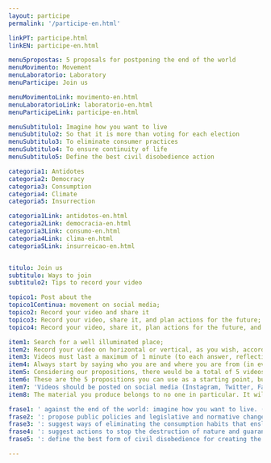 ```yaml
---
layout: participe
permalink: '/participe-en.html'

linkPT: participe.html
linkEN: participe-en.html

menu5propostas: 5 proposals for postponing the end of the world
menuMovimento: Movement
menuLaboratorio: Laboratory
menuParticipe: Join us

menuMovimentoLink: movimento-en.html
menuLaboratorioLink: laboratorio-en.html
menuParticipeLink: participe-en.html 

menuSubtitulo1: Imagine how you want to live
menuSubtitulo2: So that it is more than voting for each election
menuSubtitulo3: To eliminate consumer practices
menuSubtitulo4: To ensure continuity of life
menuSubtitulo5: Define the best civil disobedience action

categoria1: Antidotes
categoria2: Democracy
categoria3: Consumption
categoria4: Climate
categoria5: Insurrection

categoria1Link: antidotos-en.html
categoria2Link: democracia-en.html
categoria3Link: consumo-en.html
categoria4Link: clima-en.html
categoria5Link: insurreicao-en.html


titulo: Join us
subtitulo: Ways to join
subtitulo2: Tips to record your video

topico1: Post about the
topico1Continua: movement on social media;
topico2: Record your video and share it
topico3: Record your video, share it, and plan actions for the future;
topico4: Record your video, share it, plan actions for the future, and act in the present.

item1: Search for a well illuminated place;
item2: Record your video on horizontal or vertical, as you wish, according to the social media network you’ve chosen to share your video;
item3: Videos must last a maximum of 1 minute (to each answer, reflection);
item4: Always start by saying who you are and where you are from (in every video you choose to record!);
item5: Considering our propositions, there would be a total of 5 videos, but you don’t have to do all if you don’t feel comfortable - just do what you feel that makes sense and, most of all, talk about the propositions that really inspire you;
item6: These are the 5 propositions you can use as a starting point, but be free! Use art, creativity and do it on your own way;
item7: 'Videos should be posted on social media (Instagram, Twitter, Facebook, Tik Tok) with the hashtag <strong>#FreeTheFuture</strong> or sent via WhatsApp to the number <strong>+55 (11) 975579830;</strong>'
item8: The material you produce belongs to no one in particular. It will be public and it is owned by all of us collectively. You can share, analyse and take action.

frase1: ' against the end of the world: imagine how you want to live. (dare! dream, create, extrapolate reason.);'
frase2: ': propose public policies and legislative and normative changes that will reduce racial, gender, and class inequalities and take democracy beyond the mere act of voting every election. (Dare! And be objective.);'
frase3: ': suggest ways of eliminating the consumption habits that enslave our species and others as well. (Dare! And be specific.);'
frase4: ': suggest actions to stop the destruction of nature and guarantee the continuity of all forms of life on the planet. (Dare! And be a fighter.);'
frase5: ': define the best form of civil disobedience for creating the future in which you want to live! (Dare!).'

---
```

